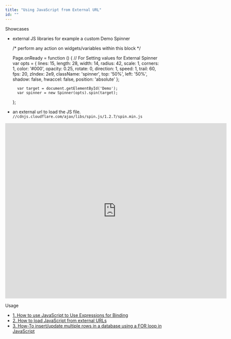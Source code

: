 ```yaml
---
title: "Using JavaScript from External URL"
id: ""
---
```


Showcases

- external JS libraries for example a custom Demo Spinner
    
    /\* perform any action on widgets/variables within this block \*/
    
    Page.onReady = function () {
        // For Setting values for External Spinner
        var opts = {
            lines: 15,
            length: 28,
            width: 14,
            radius: 42,
            scale: 1,
            corners: 1,
            color: '#000',
            opacity: 0.25,
            rotate: 0,
            direction: 1,
            speed: 1,
            trail: 60,
            fps: 20,
            zIndex: 2e9,
            className: 'spinner',
            top: '50%',
            left: '50%',
            shadow: false,
            hwaccel: false,
            position: 'absolute'
        };
    
        var target = document.getElementById('Demo');
        var spinner = new Spinner(opts).spin(target);
    };
    
- an external url to load the JS file. `//cdnjs.cloudflare.com/ajax/libs/spin.js/1.2.7/spin.min.js`

<iframe src="https://docs.google.com/presentation/d/e/2PACX-1vRzlGIdapsL_dzJ9eqfK_yZmkPUU9fjDTUojej4EdItrQOumE80U-DjbxGLl5QrF1WmWZLEGG_BJHBj/embed?start=false&amp;loop=false&amp;delayms=3000" frameborder="0" width="708" height="560" allowfullscreen="true" mozallowfullscreen="true" webkitallowfullscreen="true"></iframe>

Usage

- [1\. How to use JavaScript to Use Expressions for Binding](/learn/how-tos/using-javascript-binding/)
- [2\. How to load JavaScript from external URLs](/learn/how-tos/using-javascript-external-url/)
- [3\. How-To insert/update multiple rows in a database using a FOR loop in JavaScript](/learn/how-tos/using-javascript-loop-command/)
